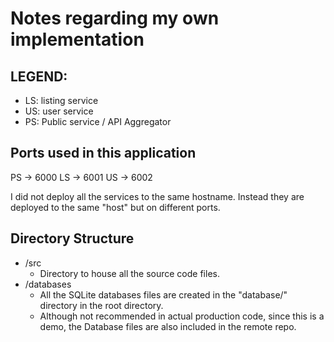 # Notes regarding my own implementation

## LEGEND:
- LS: listing service
- US: user service
- PS: Public service / API Aggregator

## Ports used in this application
PS -> 6000
LS -> 6001
US -> 6002

I did not deploy all the services to the same hostname. Instead they are deployed to the same "host" but on different ports.  

## Directory Structure
- /src
    - Directory to house all the source code files.
- /databases
    - All the SQLite databases files are created in the "database/" directory in the root directory.
    - Although not recommended in actual production code, since this is a demo, the Database files are also included in the remote repo.